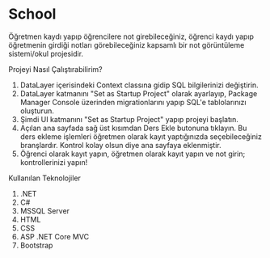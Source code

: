 # School
Öğretmen kaydı yapıp öğrencilere not girebileceğiniz, öğrenci kaydı yapıp öğretmenin girdiği notları görebileceğiniz kapsamlı bir not görüntüleme sistemi/okul projesidir.

Projeyi Nasıl Çalıştırabilirim?
1. DataLayer içerisindeki Context classına gidip SQL bilgilerinizi değiştirin.
2. DataLayer katmanını "Set as Startup Project" olarak ayarlayıp, Package Manager Console üzerinden migrationlarını yapıp SQL'e tablolarınızı oluşturun.
3. Şimdi UI katmanını "Set as Startup Project" yapıp projeyi başlatın.
4. Açılan ana sayfada sağ üst kısımdan Ders Ekle butonuna tıklayın. Bu ders ekleme işlemleri öğretmen olarak kayıt yaptığınızda seçebileceğiniz branşlardır. Kontrol kolay olsun diye ana sayfaya eklenmiştir.
5. Öğrenci olarak kayıt yapın, öğretmen olarak kayıt yapın ve not girin; kontrollerinizi yapın!

Kullanılan Teknolojiler
1. .NET
2. C#
3. MSSQL Server
4. HTML
5. CSS
6. ASP .NET Core MVC
7. Bootstrap
   
